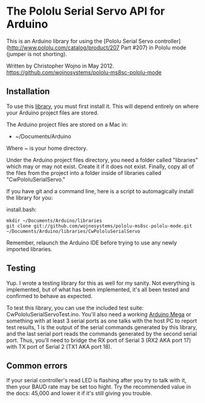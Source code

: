 The Pololu Serial Servo API for Arduino
=======================================

This is an Arduino library for using the [Pololu Serial Servo controller](http://www.pololu.com/catalog/product/207 Part #207) in Pololu mode (jumper is not shorting).

Written by Christopher Wojno in May 2012.
https://github.com/wojnosystems/pololu-ms8sc-pololu-mode

Installation
------------

To use this [library](http://arduino.cc/en/Hacking/LibraryTutorial), you must first install it. This will depend entirely on where your Arduino project files are stored.

The Arduino project files are stored on a Mac in:

* ~/Documents/Arduino

Where ~ is your home directory.

Under the Arduino project files directory, you need a folder called "libraries" which may or may not exist. Create it if it does not exist. Finally, copy all of the files from the project into a folder inside of libraries called "CwPololuSerialServo."

If you have git and a command line, here is a script to automagically install the library for you:

install.bash:

	mkdir ~/Documents/Arduino/libraries
	git clone git://github.com/wojnosystems/pololu-ms8sc-pololu-mode.git ~/Documents/Arduino/libraries/CwPololuSerialServo

Remember, relaunch the Arduino IDE before trying to use any newly imported libraries.

Testing
-------

Yup. I wrote a testing library for this as well for my sanity. Not everything is implemented, but of what has been implemented, it's all been tested and confirmed to behave as expected.

To test this library, you can use the included test suite: CwPololuSerialServoTest.ino. You'll also need a working [Arduino Mega](http://arduino.cc/en/Main/ArduinoBoardMega2560) or something with at least 3 serial ports as one talks with the host PC to report test results, 1 is the output of the serial commands generated by this library, and the last serial port reads the commands generated by the second serial port. Thus, you'll need to bridge the RX port of Serial 3 (RX2 AKA port 17) with TX port of Serial 2 (TX1 AKA port 18).

Common errors
-------------

If your serial controller's read LED is flashing after you try to talk with it, then your BAUD rate may be set too hight. Try the recommended value in the docs: 45,000 and lower it if it's still giving you trouble.
